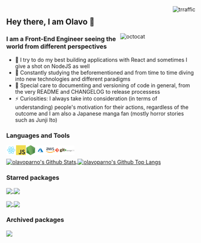 <img align="right" alt="trraffic" src="https://github-traffic-badge.vercel.app/api/badger" />

## Hey there, I am Olavo 👋

<img align="right" width="200" alt="octocat" src="https://github.com/olavoparno/olavoparno/raw/master/octocat.png" />

### I am a Front-End Engineer seeing the world from different perspectives

- 🔭 I try to do my best building applications with React and sometimes I give a shot on NodeJS as well
- 🌱 Constantly studying the beforementioned and from time to time diving into new technologies and different paradigms
- 📝 Special care to documenting and versioning of code in general, from the very README and CHANGELOG to release processess
- ⚡ Curiosities: I always take into consideration (in terms of understanding) people's motivation for their actions, regardless of the outcome and I am also a Japanese manga fan (mostly horror stories such as Junji Ito)

### Languages and Tools
<img align="left" alt="react" width="26px" src="https://raw.githubusercontent.com/github/explore/80688e429a7d4ef2fca1e82350fe8e3517d3494d/topics/react/react.png"/>
<img align="left" alt="javascript" width="26px" src="https://raw.githubusercontent.com/github/explore/80688e429a7d4ef2fca1e82350fe8e3517d3494d/topics/javascript/javascript.png" />
<img align="left" alt="nodejs" width="26px" src="https://raw.githubusercontent.com/github/explore/80688e429a7d4ef2fca1e82350fe8e3517d3494d/topics/nodejs/nodejs.png" /><img align="left" alt="azure" width="26px" src="https://raw.githubusercontent.com/github/explore/80688e429a7d4ef2fca1e82350fe8e3517d3494d/topics/azure/azure.png" /><img align="left" alt="aws" width="26px" src="https://raw.githubusercontent.com/github/explore/80688e429a7d4ef2fca1e82350fe8e3517d3494d/topics/aws/aws.png" />
<img align="left" alt="git" width="26px" src="https://raw.githubusercontent.com/github/explore/80688e429a7d4ef2fca1e82350fe8e3517d3494d/topics/git/git.png" /><img align="left" alt="mongo" width="26px" src="https://raw.githubusercontent.com/github/explore/80688e429a7d4ef2fca1e82350fe8e3517d3494d/topics/mongodb/mongodb.png" />

<br />
<br />

<a href="https://github-readme-stats.vercel.app/api?username=olavoparno&show_icons=true&hide_border=true&count_private=true">
  <img align="center" alt="olavoparno's Github Stats" src="https://github-readme-stats.vercel.app/api?username=olavoparno&show_icons=true&hide_border=true&count_private=true" />
</a>
<a href="https://github-readme-stats.vercel.app/api/top-langs/?username=olavoparno&layout=compact">
  <img align="center" alt="olavoparno's Github Top Langs" src="https://github-readme-stats.vercel.app/api/top-langs/?username=olavoparno&layout=compact" />
</a>

### Starred packages

<a href="https://github.com/olavoparno/istanbul-badges-readme">
  <img align="center" src="https://github-readme-stats.vercel.app/api/pin/?username=olavoparno&repo=istanbul-badges-readme" />
</a>
<a href="https://github.com/olavoparno/translate-serverless-now">
  <img align="center" src="https://github-readme-stats.vercel.app/api/pin/?username=olavoparno&repo=translate-serverless-now" />
</a>

<br />
<br />

<a href="https://github.com/olavoparno/react-use-scripts">
  <img align="center" src="https://github-readme-stats.vercel.app/api/pin/?username=olavoparno&repo=react-use-scripts" />
</a>
<a href="https://github.com/olavoparno/react-use-hotjar">
  <img align="center" src="https://github-readme-stats.vercel.app/api/pin/?username=olavoparno&repo=react-use-hotjar" />
</a>

### Archived packages

<a href="https://github.com/olavoparno/jest-badges-readme">
  <img align="center" src="https://github-readme-stats.vercel.app/api/pin/?username=olavoparno&repo=jest-badges-readme" />
</a>


